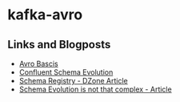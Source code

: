 # kafka-avro

## Links and Blogposts

- [Avro Bascis](https://avro.apache.org/docs/current/gettingstartedjava.html)
- [Confluent Schema Evolution](https://docs.confluent.io/current/schema-registry/avro.html)
- [Schema Registry - DZone Article](https://dzone.com/articles/kafka-avro-serialization-and-the-schema-registry)
- [Schema Evolution is not that complex - Article](https://medium.com/data-rocks/schema-evolution-is-not-that-complex-b7cf7eb567ac)
